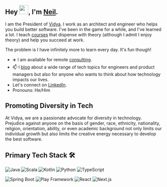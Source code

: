 ## Hey <img src="https://github.com/TheDudeThatCode/TheDudeThatCode/blob/master/Assets/Hi.gif" width="29px">, I'm [Neil](https://twitter.com/RealNeilC).

I am the President of [Vidya](https://www.vidyasource.com/). I work as an architect and engineer who helps you build better software. I've been in the game for a while, and I've learned a lot. I teach [courses](https://www.vidyasource.com/courses) that dispense with theory (although I admit I enjoy theory) and help you succeed at work.

The problem is I have infinitely more to learn every day. It's fun though!

- ✈️ I am available for remote [consulting](https://www.vidyasource.com/consulting).
- 📫 I [blog](https://www.vidyasource.com/blog) about a wide range of tech topics for engineers and product managers but also for anyone who wants to think about how technology impacts our lives.
- Let's connect on [LinkedIn](https://www.linkedin.com/in/neil-chaudhuri/).
- Pronouns: He/Him

## Promoting Diversity in Tech

At Vidya, we are a passionate advocate for diversity in technology. Prejudice against anyone on the basis of gender, race, ethnicity, nationality, religion, orientation, ability, or even academic background not only limits our individual growth but also limits the creative energy necessary to develop the best software.

 ## Primary Tech Stack 🛠 &nbsp;

![Java](https://img.shields.io/badge/-Java-333333?style=flat&logo=Java&logoColor=white)
![Scala](https://img.shields.io/badge/-Scala-333333?style=flat&logo=Scala&logoColor=red)
![Kotlin](https://img.shields.io/badge/-Kotlin-333333?style=flat&logo=Kotlin&logoColor=orange)
![Python](https://img.shields.io/badge/-Python-333333?style=flat&logo=yellow)
![TypeScript](https://img.shields.io/badge/-TypeScript-333333?style=flat&logo=blue)

![Spring Boot](https://img.shields.io/badge/-SpringBoot-333333?style=flat&logo=springboot)
![Play Framework](https://img.shields.io/badge/-PlayFramework-333333?style=flat&logo=playframework)
![React](https://img.shields.io/badge/-React-333333?style=flat&logo=react)
![Next.js](https://img.shields.io/badge/-NextJS-333333?style=flat&logo=next)
 
